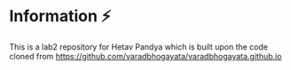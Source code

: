 # Information ⚡️
This is a lab2 repository for Hetav Pandya which is built upon the code cloned from https://github.com/varadbhogayata/varadbhogayata.github.io


